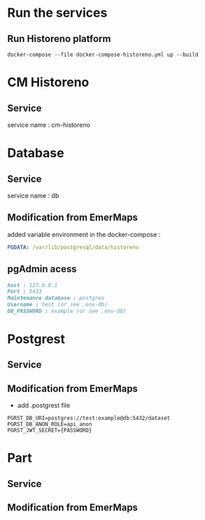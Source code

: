 # Run the services

## Run Historeno platform
```
docker-compose --file docker-compose-historeno.yml up --build
```

# CM Historeno

## Service
service name : cm-historeno

# Database

## Service
service name : db

## Modification from EmerMaps
added variable environment in the docker-compose :
```yml
PGDATA: /var/lib/postgresql/data/historeno
```


## pgAdmin acess

```markdown
host : 127.0.0.1
Port : 5433
Maintenance database : postgres
Username : test (or see .env-db)
DB_PASSWORD : example (or see .env-db)
```

# Postgrest
## Service
## Modification from EmerMaps
- add .postgrest file
```
PGRST_DB_URI=postgres://test:example@db:5432/dataset
PGRST_DB_ANON_ROLE=api_anon
PGRST_JWT_SECRET={PASSWORD}
```


# Part
## Service
## Modification from EmerMaps

